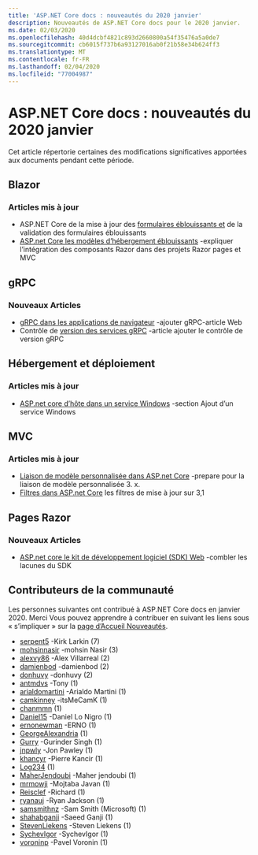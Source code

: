 ```yaml
---
title: 'ASP.NET Core docs : nouveautés du 2020 janvier'
description: Nouveautés de ASP.NET Core docs pour le 2020 janvier.
ms.date: 02/03/2020
ms.openlocfilehash: 40d4dcbf4821c893d2660800a54f35476a5a0de7
ms.sourcegitcommit: cb6015f737b6a93127016ab0f21b58e34b624ff3
ms.translationtype: MT
ms.contentlocale: fr-FR
ms.lasthandoff: 02/04/2020
ms.locfileid: "77004987"
---
```

# <a name="aspnet-core-docs-whats-new-for-january-2020"></a>ASP.NET Core docs : nouveautés du 2020 janvier

Cet article répertorie certaines des modifications significatives apportées aux documents pendant cette période.

## <a name="blazor"></a>Blazor

### <a name="updated-articles"></a>Articles mis à jour

- ASP.NET Core de la mise à jour des [formulaires éblouissants et](../blazor/forms-validation.md) de la validation des formulaires éblouissants
- [ASP.net Core les modèles d’hébergement éblouissants](../blazor/hosting-models.md) -expliquer l’intégration des composants Razor dans des projets Razor pages et MVC

## <a name="grpc"></a>gRPC

### <a name="new-articles"></a>Nouveaux Articles

- [gRPC dans les applications de navigateur](../grpc/browser.md) -ajouter gRPC-article Web
- Contrôle de [version des services gRPC](../grpc/versioning.md) -article ajouter le contrôle de version gRPC

## <a name="hosting-and-deployment"></a>Hébergement et déploiement

### <a name="updated-articles"></a>Articles mis à jour

- [ASP.net core d’hôte dans un service Windows](../host-and-deploy/windows-service.md) -section Ajout d’un service Windows

## <a name="mvc"></a>MVC

### <a name="updated-articles"></a>Articles mis à jour

- [Liaison de modèle personnalisée dans ASP.net Core](../mvc/advanced/custom-model-binding.md) -prepare pour la liaison de modèle personnalisée 3. x.
- [Filtres dans ASP.net Core](../mvc/controllers/filters.md) les filtres de mise à jour sur 3,1

## <a name="razor-pages"></a>Pages Razor

### <a name="new-articles"></a>Nouveaux Articles

- [ASP.net core le kit de développement logiciel (SDK) Web](../razor-pages/web-sdk.md) -combler les lacunes du SDK

## <a name="community-contributors"></a>Contributeurs de la communauté

Les personnes suivantes ont contribué à ASP.NET Core docs en janvier 2020. Merci Vous pouvez apprendre à contribuer en suivant les liens sous « s’impliquer » sur la [page d’Accueil Nouveautés](index.yml).

- [serpent5](https://github.com/serpent5) -Kirk Larkin (7)
- [mohsinnasir](https://github.com/mohsinnasir) -mohsin Nasir (3)
- [alexvy86](https://github.com/alexvy86) -Alex Villarreal (2)
- [damienbod](https://github.com/damienbod) -damienbod (2)
- [donhuvy](https://github.com/donhuvy) -donhuvy (2)
- [antmdvs](https://github.com/antmdvs) -Tony (1)
- [arialdomartini](https://github.com/arialdomartini) -Arialdo Martini (1)
- [camkinney](https://github.com/camkinney) -itsMeCamK (1)
- [chanmmn](https://github.com/chanmmn) (1)
- [Daniel15](https://github.com/Daniel15) -Daniel Lo Nigro (1)
- [ernonewman](https://github.com/ernonewman) -ERNO (1)
- [GeorgeAlexandria](https://github.com/GeorgeAlexandria) (1)
- [Gurry](https://github.com/gurry) -Gurinder Singh (1)
- [jnpwly](https://github.com/jnpwly) -Jon Pawley (1)
- [khancyr](https://github.com/khancyr) -Pierre Kancir (1)
- [Log234](https://github.com/Log234) (1)
- [MaherJendoubi](https://github.com/MaherJendoubi) -Maher jendoubi (1)
- [mrmowji](https://github.com/mrmowji) -Mojtaba Javan (1)
- [Reisclef](https://github.com/Reisclef) -Richard (1)
- [ryanauj](https://github.com/ryanauj) -Ryan Jackson (1)
- [samsmithnz](https://github.com/samsmithnz) -Sam Smith (Microsoft) (1)
- [shahabganji](https://github.com/shahabganji) -Saeed Ganji (1)
- [StevenLiekens](https://github.com/StevenLiekens) -Steven Liekens (1)
- [SychevIgor](https://github.com/SychevIgor) -SychevIgor (1)
- [voroninp](https://github.com/voroninp) -Pavel Voronin (1)
